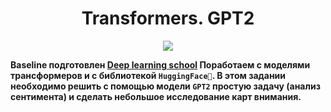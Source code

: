 <h1 align='center'>Transformers. GPT2</h1>
<p align="center"><img src="https://drive.google.com/uc?id=11waqtrUYQ9JqP4NMuy-eN1SHTd80MTpu"  border="0"></a></p>





<b> **Baseline** подготовлен [Deep learning school](https://www.dlschool.org/pro-track)
Поработаем с моделями трансформеров и с библиотекой `HuggingFace🤗`. В этом задании необходимо решить с помощью модели `GPT2` простую задачу (анализ сентимента) и сделать небольшое исследование карт внимания. 
